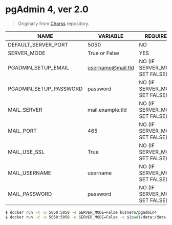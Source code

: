# pgAdmin 4, ver 2.0

> Originally from [Chorss](https://github.com/Chorss/docker-pgAdmin4) repository.

|          NAME          |      VARIABLE     | REQUIRED                       |
|------------------------|-------------------|--------------------------------|
| DEFAULT_SERVER_PORT    | 5050              | NO                             |
| SERVER_MODE            | True or False     | YES                            |
| PGADMIN_SETUP_EMAIL    | username@mail.tld | NO (IF SERVER_MODE SET FALSE)  |
| PGADMIN_SETUP_PASSWORD | password          | NO (IF SERVER_MODE SET FALSE)  |
| MAIL_SERVER            | mail.example.tld  | NO (IF SERVER_MODE SET FALSE)  |
| MAIL_PORT              | 465               | NO (IF SERVER_MODE SET FALSE)  |
| MAIL_USE_SSL           | True              | NO (IF SERVER_MODE SET FALSE)  |
| MAIL_USERNAME          | username          | NO (IF SERVER_MODE SET FALSE)  |
| MAIL_PASSWORD          | password          | NO (IF SERVER_MODE SET FALSE)  |

```bash
$ docker run -d -p 5050:5050 -e SERVER_MODE=False kuznero/pgadmin4
$ docker run -d -p 5050:5050 -e SERVER_MODE=False -v $(pwd)/data:/data kuznero/pgadmin4
```
